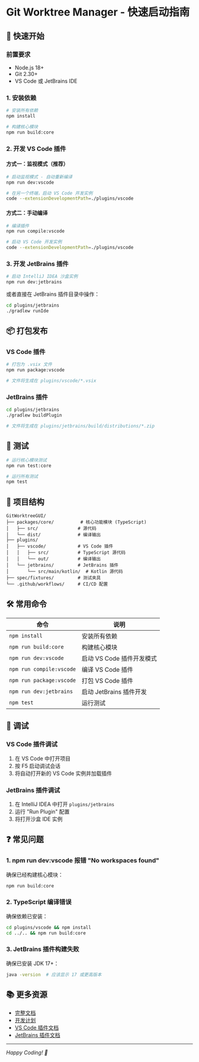 # Git Worktree Manager - 快速启动指南

## 🚀 快速开始

### 前置要求
- Node.js 18+
- Git 2.30+
- VS Code 或 JetBrains IDE

### 1. 安装依赖

```bash
# 安装所有依赖
npm install

# 构建核心模块
npm run build:core
```

### 2. 开发 VS Code 插件

#### 方式一：监视模式（推荐）
```bash
# 启动监视模式 - 自动重新编译
npm run dev:vscode

# 在另一个终端，启动 VS Code 开发实例
code --extensionDevelopmentPath=./plugins/vscode
```

#### 方式二：手动编译
```bash
# 编译插件
npm run compile:vscode

# 启动 VS Code 开发实例
code --extensionDevelopmentPath=./plugins/vscode
```

### 3. 开发 JetBrains 插件

```bash
# 启动 IntelliJ IDEA 沙盒实例
npm run dev:jetbrains
```

或者直接在 JetBrains 插件目录中操作：

```bash
cd plugins/jetbrains
./gradlew runIde
```

## 📦 打包发布

### VS Code 插件

```bash
# 打包为 .vsix 文件
npm run package:vscode

# 文件将生成在 plugins/vscode/*.vsix
```

### JetBrains 插件

```bash
cd plugins/jetbrains
./gradlew buildPlugin

# 文件将生成在 plugins/jetbrains/build/distributions/*.zip
```

## 🧪 测试

```bash
# 运行核心模块测试
npm run test:core

# 运行所有测试
npm test
```

## 📝 项目结构

```
GitWorktreeGUI/
├── packages/core/          # 核心功能模块 (TypeScript)
│   ├── src/               # 源代码
│   └── dist/              # 编译输出
├── plugins/
│   ├── vscode/            # VS Code 插件
│   │   ├── src/           # TypeScript 源代码
│   │   └── out/           # 编译输出
│   └── jetbrains/         # JetBrains 插件
│       └── src/main/kotlin/  # Kotlin 源代码
├── spec/fixtures/         # 测试夹具
└── .github/workflows/     # CI/CD 配置
```

## 🛠️ 常用命令

| 命令 | 说明 |
|------|------|
| `npm install` | 安装所有依赖 |
| `npm run build:core` | 构建核心模块 |
| `npm run dev:vscode` | 启动 VS Code 插件开发模式 |
| `npm run compile:vscode` | 编译 VS Code 插件 |
| `npm run package:vscode` | 打包 VS Code 插件 |
| `npm run dev:jetbrains` | 启动 JetBrains 插件开发 |
| `npm test` | 运行测试 |

## 🐛 调试

### VS Code 插件调试

1. 在 VS Code 中打开项目
2. 按 F5 启动调试会话
3. 将自动打开新的 VS Code 实例并加载插件

### JetBrains 插件调试

1. 在 IntelliJ IDEA 中打开 `plugins/jetbrains`
2. 运行 "Run Plugin" 配置
3. 将打开沙盒 IDE 实例

## ❓ 常见问题

### 1. npm run dev:vscode 报错 "No workspaces found"

确保已经构建核心模块：
```bash
npm run build:core
```

### 2. TypeScript 编译错误

确保依赖已安装：
```bash
cd plugins/vscode && npm install
cd ../.. && npm run build:core
```

### 3. JetBrains 插件构建失败

确保已安装 JDK 17+：
```bash
java -version  # 应该显示 17 或更高版本
```

## 📚 更多资源

- [完整文档](README.md)
- [开发计划](TODO_CC.md)
- [VS Code 插件文档](plugins/vscode/README.md)
- [JetBrains 插件文档](plugins/jetbrains/README.md)

---

*Happy Coding! 🎉*